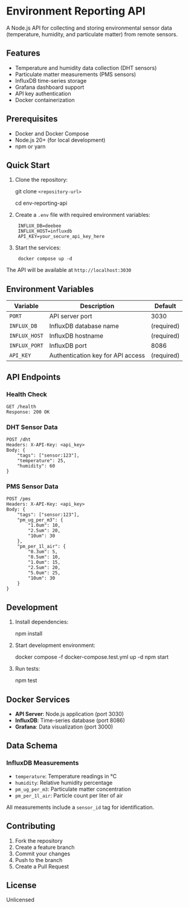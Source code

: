 # Environment Reporting API

A Node.js API for collecting and storing environmental sensor data (temperature, humidity, and particulate matter) from remote sensors.

## Features

- Temperature and humidity data collection (DHT sensors)
- Particulate matter measurements (PMS sensors)
- InfluxDB time-series storage
- Grafana dashboard support
- API key authentication
- Docker containerization

## Prerequisites

- Docker and Docker Compose
- Node.js 20+ (for local development)
- npm or yarn

## Quick Start

1. Clone the repository:

    git clone `<repository-url>`
   
    cd env-reporting-api

3. Create a `.env` file with required environment variables:

        INFLUX_DB=deebee
        INFLUX_HOST=influxdb
        API_KEY=your_secure_api_key_here

4. Start the services:

        docker compose up -d


The API will be available at `http://localhost:3030`

## Environment Variables

| Variable | Description | Default |
|----------|-------------|---------|
| `PORT` | API server port | 3030 |
| `INFLUX_DB` | InfluxDB database name | (required) |
| `INFLUX_HOST` | InfluxDB hostname | (required) |
| `INFLUX_PORT` | InfluxDB port | 8086 |
| `API_KEY` | Authentication key for API access | (required) |

## API Endpoints

### Health Check

    GET /health
    Response: 200 OK

### DHT Sensor Data

    POST /dht
    Headers: X-API-Key: <api_key>
    Body: {
        "tags": ["sensor:123"],
        "temperature": 25,
        "humidity": 60
    }

### PMS Sensor Data

    POST /pms
    Headers: X-API-Key: <api_key>
    Body: {
        "tags": ["sensor:123"],
        "pm_ug_per_m3": {
            "1.0um": 10,
            "2.5um": 20,
            "10um": 30
        },
        "pm_per_1l_air": {
            "0.3um": 5,
            "0.5um": 10,
            "1.0um": 15,
            "2.5um": 20,
            "5.0um": 25,
            "10um": 30
        }
    }

## Development

1. Install dependencies:

    npm install

2. Start development environment:

    docker compose -f docker-compose.test.yml up -d
    npm start

3. Run tests:

    npm test

## Docker Services

- **API Server**: Node.js application (port 3030)
- **InfluxDB**: Time-series database (port 8086)
- **Grafana**: Data visualization (port 3000)

## Data Schema

### InfluxDB Measurements

- `temperature`: Temperature readings in °C
- `humidity`: Relative humidity percentage
- `pm_ug_per_m3`: Particulate matter concentration
- `pm_per_1l_air`: Particle count per liter of air

All measurements include a `sensor_id` tag for identification.

## Contributing

1. Fork the repository
2. Create a feature branch
3. Commit your changes
4. Push to the branch
5. Create a Pull Request

## License

Unlicensed
